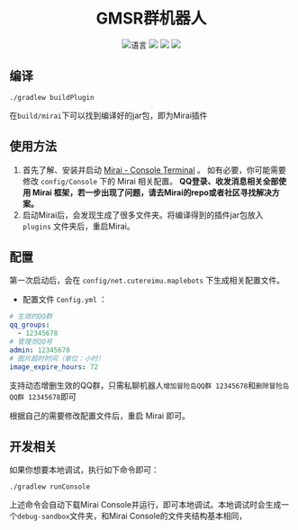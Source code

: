 <div align="center">

# GMSR群机器人

![](https://img.shields.io/github/languages/top/CuteReimu/maple-bots "语言")
[![](https://img.shields.io/github/actions/workflow/status/CuteReimu/maple-bots/build.yml?branch=master)](https://github.com/CuteReimu/maple-bots/actions/workflows/build.yml "代码分析")
[![](https://img.shields.io/github/contributors/CuteReimu/maple-bots)](https://github.com/CuteReimu/maple-bots/graphs/contributors "贡献者")
[![](https://img.shields.io/github/license/CuteReimu/maple-bots)](https://github.com/CuteReimu/maple-bots/blob/master/LICENSE "许可协议")
</div>

## 编译

```shell
./gradlew buildPlugin
```

在`build/mirai`下可以找到编译好的jar包，即为Mirai插件

## 使用方法

1. 首先了解、安装并启动 [Mirai - Console Terminal](https://github.com/mamoe/mirai/blob/dev/docs/ConsoleTerminal.md) 。
   如有必要，你可能需要修改 `config/Console` 下的 Mirai 相关配置。
   **QQ登录、收发消息相关全部使用 Mirai 框架，若一步出现了问题，请去Mirai的repo或者社区寻找解决方案。**
2. 启动Mirai后，会发现生成了很多文件夹。将编译得到的插件jar包放入 `plugins` 文件夹后，重启Mirai。

## 配置

第一次启动后，会在 `config/net.cutereimu.maplebots` 下生成相关配置文件。

* 配置文件 `Config.yml` ：

```yaml
# 生效的QQ群
qq_groups:
  - 12345678
# 管理员QQ号
admin: 12345678
# 图片超时时间（单位：小时）
image_expire_hours: 72
```

支持动态增删生效的QQ群，只需私聊机器人`增加冒险岛QQ群 12345678`和`删除冒险岛QQ群 12345678`即可

根据自己的需要修改配置文件后，重启 Mirai 即可。


## 开发相关

如果你想要本地调试，执行如下命令即可：

```shell
./gradlew runConsole
```

上述命令会自动下载Mirai Console并运行，即可本地调试。本地调试时会生成一个`debug-sandbox`文件夹，和Mirai Console的文件夹结构基本相同，

